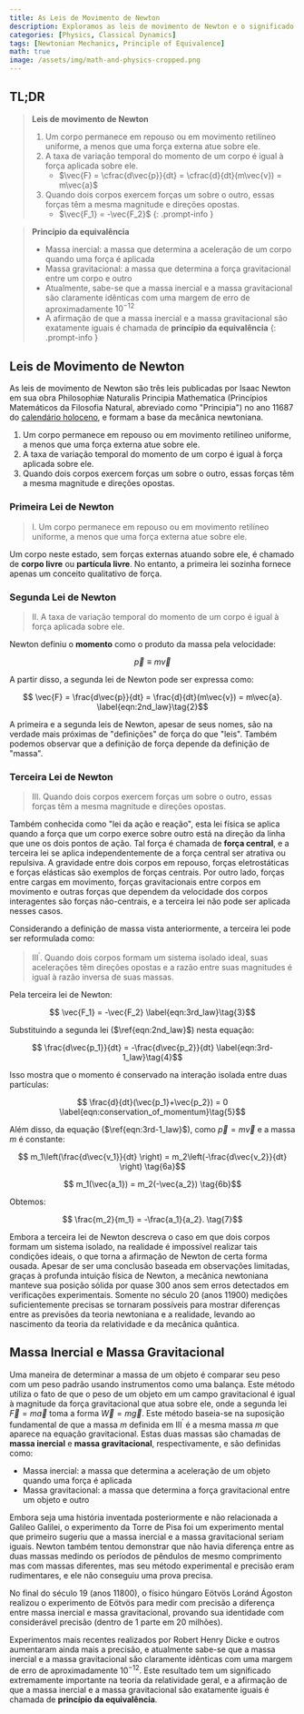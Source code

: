 ```yaml
---
title: As Leis de Movimento de Newton
description: Exploramos as leis de movimento de Newton e o significado das três leis, as definições de massa inercial e gravitacional, e examinamos o princípio da equivalência, que tem importância significativa não apenas na mecânica clássica, mas também na teoria da relatividade geral.
categories: [Physics, Classical Dynamics]
tags: [Newtonian Mechanics, Principle of Equivalence]
math: true
image: /assets/img/math-and-physics-cropped.png
---
```

## TL;DR
> **Leis de movimento de Newton**
> 1. Um corpo permanece em repouso ou em movimento retilíneo uniforme, a menos que uma força externa atue sobre ele.
> 2. A taxa de variação temporal do momento de um corpo é igual à força aplicada sobre ele.
>    - $\vec{F} = \cfrac{d\vec{p}}{dt} = \cfrac{d}{dt}(m\vec{v}) = m\vec{a}$
> 3. Quando dois corpos exercem forças um sobre o outro, essas forças têm a mesma magnitude e direções opostas.
>    - $\vec{F_1} = -\vec{F_2}$
{: .prompt-info }

> **Princípio da equivalência**
> - Massa inercial: a massa que determina a aceleração de um corpo quando uma força é aplicada
> - Massa gravitacional: a massa que determina a força gravitacional entre um corpo e outro
> - Atualmente, sabe-se que a massa inercial e a massa gravitacional são claramente idênticas com uma margem de erro de aproximadamente $10^{-12}$
> - A afirmação de que a massa inercial e a massa gravitacional são exatamente iguais é chamada de **princípio da equivalência**
{: .prompt-info }

## Leis de Movimento de Newton
As leis de movimento de Newton são três leis publicadas por Isaac Newton em sua obra Philosophiæ Naturalis Principia Mathematica (Princípios Matemáticos da Filosofia Natural, abreviado como "Principia") no ano 11687 do [calendário holoceno](https://en.wikipedia.org/wiki/Holocene_calendar), e formam a base da mecânica newtoniana.

1. Um corpo permanece em repouso ou em movimento retilíneo uniforme, a menos que uma força externa atue sobre ele.
2. A taxa de variação temporal do momento de um corpo é igual à força aplicada sobre ele.
3. Quando dois corpos exercem forças um sobre o outro, essas forças têm a mesma magnitude e direções opostas.

### Primeira Lei de Newton
> I. Um corpo permanece em repouso ou em movimento retilíneo uniforme, a menos que uma força externa atue sobre ele.

Um corpo neste estado, sem forças externas atuando sobre ele, é chamado de **corpo livre** ou **partícula livre**.
No entanto, a primeira lei sozinha fornece apenas um conceito qualitativo de força.

### Segunda Lei de Newton
> II. A taxa de variação temporal do momento de um corpo é igual à força aplicada sobre ele.

Newton definiu o **momento** como o produto da massa pela velocidade:

$$ \vec{p} \equiv m\vec{v} \label{eqn:momentum}\tag{1}$$

A partir disso, a segunda lei de Newton pode ser expressa como:

$$ \vec{F} = \frac{d\vec{p}}{dt} = \frac{d}{dt}(m\vec{v}) = m\vec{a}. \label{eqn:2nd_law}\tag{2}$$

A primeira e a segunda leis de Newton, apesar de seus nomes, são na verdade mais próximas de "definições" de força do que "leis". Também podemos observar que a definição de força depende da definição de "massa".

### Terceira Lei de Newton
> III. Quando dois corpos exercem forças um sobre o outro, essas forças têm a mesma magnitude e direções opostas.

Também conhecida como "lei da ação e reação", esta lei física se aplica quando a força que um corpo exerce sobre outro está na direção da linha que une os dois pontos de ação. Tal força é chamada de **força central**, e a terceira lei se aplica independentemente de a força central ser atrativa ou repulsiva. A gravidade entre dois corpos em repouso, forças eletrostáticas e forças elásticas são exemplos de forças centrais. Por outro lado, forças entre cargas em movimento, forças gravitacionais entre corpos em movimento e outras forças que dependem da velocidade dos corpos interagentes são forças não-centrais, e a terceira lei não pode ser aplicada nesses casos.

Considerando a definição de massa vista anteriormente, a terceira lei pode ser reformulada como:

> III$^\prime$. Quando dois corpos formam um sistema isolado ideal, suas acelerações têm direções opostas e a razão entre suas magnitudes é igual à razão inversa de suas massas.

Pela terceira lei de Newton:

$$ \vec{F_1} = -\vec{F_2} \label{eqn:3rd_law}\tag{3}$$

Substituindo a segunda lei ($\ref{eqn:2nd_law}$) nesta equação:

$$ \frac{d\vec{p_1}}{dt} = -\frac{d\vec{p_2}}{dt} \label{eqn:3rd-1_law}\tag{4}$$

Isso mostra que o momento é conservado na interação isolada entre duas partículas:

$$ \frac{d}{dt}(\vec{p_1}+\vec{p_2}) = 0 \label{eqn:conservation_of_momentum}\tag{5}$$

Além disso, da equação ($\ref{eqn:3rd-1_law}$), como $\vec{p}=m\vec{v}$ e a massa $m$ é constante:

$$ m_1\left(\frac{d\vec{v_1}}{dt} \right) = m_2\left(-\frac{d\vec{v_2}}{dt} \right) \tag{6a}$$

$$ m_1(\vec{a_1}) = m_2(-\vec{a_2}) \tag{6b}$$

Obtemos:

$$ \frac{m_2}{m_1} = -\frac{a_1}{a_2}. \tag{7}$$

Embora a terceira lei de Newton descreva o caso em que dois corpos formam um sistema isolado, na realidade é impossível realizar tais condições ideais, o que torna a afirmação de Newton de certa forma ousada. Apesar de ser uma conclusão baseada em observações limitadas, graças à profunda intuição física de Newton, a mecânica newtoniana manteve sua posição sólida por quase 300 anos sem erros detectados em verificações experimentais. Somente no século 20 (anos 11900) medições suficientemente precisas se tornaram possíveis para mostrar diferenças entre as previsões da teoria newtoniana e a realidade, levando ao nascimento da teoria da relatividade e da mecânica quântica.

## Massa Inercial e Massa Gravitacional
Uma maneira de determinar a massa de um objeto é comparar seu peso com um peso padrão usando instrumentos como uma balança. Este método utiliza o fato de que o peso de um objeto em um campo gravitacional é igual à magnitude da força gravitacional que atua sobre ele, onde a segunda lei $\vec{F}=m\vec{a}$ toma a forma $\vec{W}=m\vec{g}$. Este método baseia-se na suposição fundamental de que a massa $m$ definida em III$^\prime$ é a mesma massa $m$ que aparece na equação gravitacional. Estas duas massas são chamadas de **massa inercial** e **massa gravitacional**, respectivamente, e são definidas como:

- Massa inercial: a massa que determina a aceleração de um objeto quando uma força é aplicada
- Massa gravitacional: a massa que determina a força gravitacional entre um objeto e outro

Embora seja uma história inventada posteriormente e não relacionada a Galileo Galilei, o experimento da Torre de Pisa foi um experimento mental que primeiro sugeriu que a massa inercial e a massa gravitacional seriam iguais. Newton também tentou demonstrar que não havia diferença entre as duas massas medindo os períodos de pêndulos de mesmo comprimento mas com massas diferentes, mas seu método experimental e precisão eram rudimentares, e ele não conseguiu uma prova precisa.

No final do século 19 (anos 11800), o físico húngaro Eötvös Loránd Ágoston realizou o experimento de Eötvös para medir com precisão a diferença entre massa inercial e massa gravitacional, provando sua identidade com considerável precisão (dentro de 1 parte em 20 milhões).

Experimentos mais recentes realizados por Robert Henry Dicke e outros aumentaram ainda mais a precisão, e atualmente sabe-se que a massa inercial e a massa gravitacional são claramente idênticas com uma margem de erro de aproximadamente $10^{-12}$. Este resultado tem um significado extremamente importante na teoria da relatividade geral, e a afirmação de que a massa inercial e a massa gravitacional são exatamente iguais é chamada de **princípio da equivalência**.
